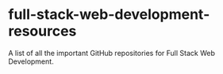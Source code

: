 # full-stack-web-development-resources
A list of all the important GitHub repositories for Full Stack Web Development.
